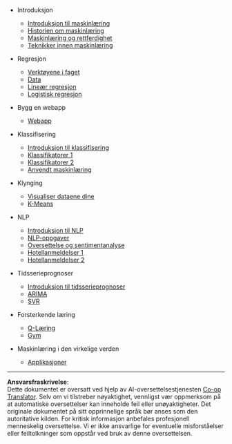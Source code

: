 <!--
CO_OP_TRANSLATOR_METADATA:
{
  "original_hash": "68dd06c685f6ce840e0acfa313352e7c",
  "translation_date": "2025-09-05T21:31:12+00:00",
  "source_file": "docs/_sidebar.md",
  "language_code": "no"
}
-->
- Introduksjon
  - [Introduksjon til maskinlæring](../1-Introduction/1-intro-to-ML/README.md)
  - [Historien om maskinlæring](../1-Introduction/2-history-of-ML/README.md)
  - [Maskinlæring og rettferdighet](../1-Introduction/3-fairness/README.md)
  - [Teknikker innen maskinlæring](../1-Introduction/4-techniques-of-ML/README.md)

- Regresjon
  - [Verktøyene i faget](../2-Regression/1-Tools/README.md)
  - [Data](../2-Regression/2-Data/README.md)
  - [Lineær regresjon](../2-Regression/3-Linear/README.md)
  - [Logistisk regresjon](../2-Regression/4-Logistic/README.md)

- Bygg en webapp
  - [Webapp](../3-Web-App/1-Web-App/README.md)

- Klassifisering
  - [Introduksjon til klassifisering](../4-Classification/1-Introduction/README.md)
  - [Klassifikatorer 1](../4-Classification/2-Classifiers-1/README.md)
  - [Klassifikatorer 2](../4-Classification/3-Classifiers-2/README.md)
  - [Anvendt maskinlæring](../4-Classification/4-Applied/README.md)

- Klynging
  - [Visualiser dataene dine](../5-Clustering/1-Visualize/README.md)
  - [K-Means](../5-Clustering/2-K-Means/README.md)

- NLP
  - [Introduksjon til NLP](../6-NLP/1-Introduction-to-NLP/README.md)
  - [NLP-oppgaver](../6-NLP/2-Tasks/README.md)
  - [Oversettelse og sentimentanalyse](../6-NLP/3-Translation-Sentiment/README.md)
  - [Hotellanmeldelser 1](../6-NLP/4-Hotel-Reviews-1/README.md)
  - [Hotellanmeldelser 2](../6-NLP/5-Hotel-Reviews-2/README.md)

- Tidsserieprognoser
  - [Introduksjon til tidsserieprognoser](../7-TimeSeries/1-Introduction/README.md)
  - [ARIMA](../7-TimeSeries/2-ARIMA/README.md)
  - [SVR](../7-TimeSeries/3-SVR/README.md)

- Forsterkende læring
  - [Q-Læring](../8-Reinforcement/1-QLearning/README.md)
  - [Gym](../8-Reinforcement/2-Gym/README.md)

- Maskinlæring i den virkelige verden
  - [Applikasjoner](../9-Real-World/1-Applications/README.md)

---

**Ansvarsfraskrivelse**:  
Dette dokumentet er oversatt ved hjelp av AI-oversettelsestjenesten [Co-op Translator](https://github.com/Azure/co-op-translator). Selv om vi tilstreber nøyaktighet, vennligst vær oppmerksom på at automatiske oversettelser kan inneholde feil eller unøyaktigheter. Det originale dokumentet på sitt opprinnelige språk bør anses som den autoritative kilden. For kritisk informasjon anbefales profesjonell menneskelig oversettelse. Vi er ikke ansvarlige for eventuelle misforståelser eller feiltolkninger som oppstår ved bruk av denne oversettelsen.